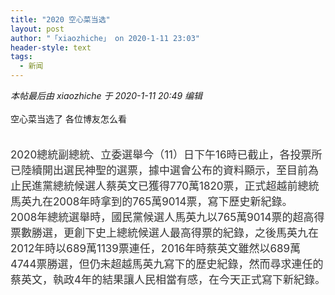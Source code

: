 ```yaml
---
title: "2020 空心菜当选"
layout: post
author: "「xiaozhiche」 on 2020-1-11 23:03"
header-style: text
tags:
  - 新闻
---
```


<head></head>
<body>
 <i class="pstatus"> 本帖最后由 xiaozhiche 于 2020-1-11 20:49 编辑 </i>
 <br> 
 <br> 空心菜当选了 各位博友怎么看
 <br> 
 <br> 
 <br> 
 <div align="left"> 
  <font style="color:rgb(51, 51, 51)"><font face="Arial, &amp;quot"><font style="font-size:17px">2020總統副總統、立委選舉今（11）日下午16時已截止，各投票所已陸續開出選民神聖的選票，據中選會公布的資料顯示，至目前為止民進黨總統候選人蔡英文已獲得770萬1820票，正式超越前總統馬英九在2008年時拿到的765萬9014票，寫下歷史新紀錄。</font></font></font> 
 </div> 
 <div align="left"> 
  <font style="color:rgb(51, 51, 51)"><font face="Arial, &amp;quot"><font style="font-size:17px">2008年總統選舉時，國民黨候選人馬英九以765萬9014票的超高得票數勝選，更創下史上總統候選人最高得票的紀錄，之後馬英九在2012年時以689萬1139票連任，2016年時蔡英文雖然以689萬4744票勝選，但仍未超越馬英九寫下的歷史紀錄，然而尋求連任的蔡英文，執政4年的結果讓人民相當有感，在今天正式寫下新紀錄。</font></font></font> 
 </div>
 <br>
</body>


